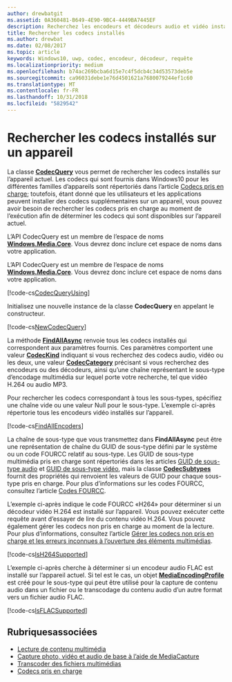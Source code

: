 ```yaml
---
author: drewbatgit
ms.assetid: 0A360481-B649-4E90-9BC4-4449BA7445EF
description: Recherchez les encodeurs et décodeurs audio et vidéo installés sur un appareil.
title: Rechercher les codecs installés
ms.author: drewbat
ms.date: 02/08/2017
ms.topic: article
keywords: Windows10, uwp, codec, encodeur, décodeur, requête
ms.localizationpriority: medium
ms.openlocfilehash: b74ac269bcba6d15e7c4f5dcb4c34d53573deb5e
ms.sourcegitcommit: ca96031debe1e76d4501621a7680079244ef1c60
ms.translationtype: MT
ms.contentlocale: fr-FR
ms.lasthandoff: 10/31/2018
ms.locfileid: "5829542"
---
```

# <a name="query-for-codecs-installed-on-a-device"></a>Rechercher les codecs installés sur un appareil
La classe **[CodecQuery](https://docs.microsoft.com/uwp/api/windows.media.core.codecquery)** vous permet de rechercher les codecs installés sur l’appareil actuel. Les codecs qui sont fournis dans Windows10 pour les différentes familles d’appareils sont répertoriés dans l’article [Codecs pris en charge](supported-codecs.md); toutefois, étant donné que les utilisateurs et les applications peuvent installer des codecs supplémentaires sur un appareil, vous pouvez avoir besoin de rechercher les codecs pris en charge au moment de l’exécution afin de déterminer les codecs qui sont disponibles sur l’appareil actuel.

L’API CodecQuery est un membre de l’espace de noms **[Windows.Media.Core](https://docs.microsoft.com/uwp/api/windows.media.core)**. Vous devrez donc inclure cet espace de noms dans votre application.

L’API CodecQuery est un membre de l’espace de noms **[Windows.Media.Core](https://docs.microsoft.com/uwp/api/windows.media.core)**. Vous devrez donc inclure cet espace de noms dans votre application.

[!code-cs[CodecQueryUsing](./code/TranscodeWin10/cs/MainPage.xaml.cs#SnippetCodecQueryUsing)]

Initialisez une nouvelle instance de la classe **CodecQuery** en appelant le constructeur.

[!code-cs[NewCodecQuery](./code/TranscodeWin10/cs/MainPage.xaml.cs#SnippetNewCodecQuery)]

La méthode **[FindAllAsync](https://docs.microsoft.com/uwp/api/windows.media.core.codecquery.findallasync)** renvoie tous les codecs installés qui correspondent aux paramètres fournis. Ces paramètres comportent une valeur **[CodecKind](https://docs.microsoft.com/uwp/api/windows.media.core.codeckind)** indiquant si vous recherchez des codecs audio, vidéo ou les deux, une valeur **[CodecCategory](https://docs.microsoft.com/uwp/api/windows.media.core.codeccategory)** précisant si vous recherchez des encodeurs ou des décodeurs, ainsi qu’une chaîne représentant le sous-type d’encodage multimédia sur lequel porte votre recherche, tel que vidéo H.264 ou audio MP3.

Pour rechercher les codecs correspondant à tous les sous-types, spécifiez une chaîne vide ou une valeur Null pour le sous-type. L’exemple ci-après répertorie tous les encodeurs vidéo installés sur l’appareil.

[!code-cs[FindAllEncoders](./code/TranscodeWin10/cs/MainPage.xaml.cs#SnippetFindAllEncoders)]

La chaîne de sous-type que vous transmettez dans **FindAllAsync** peut être une représentation de chaîne du GUID de sous-type défini par le système ou un code FOURCC relatif au sous-type. Les GUID de sous-type multimédia pris en charge sont répertoriés dans les articles [GUID de sous-type audio](https://msdn.microsoft.com/library/windows/desktop/aa372553(v=vs.85).aspx) et [GUID de sous-type vidéo](https://msdn.microsoft.com/library/windows/desktop/aa370819(v=vs.85).aspx), mais la classe **[CodecSubtypes](https://docs.microsoft.com/uwp/api/windows.media.core.codecsubtypes)** fournit des propriétés qui renvoient les valeurs de GUID pour chaque sous-type pris en charge. Pour plus d’informations sur les codes FOURCC, consultez l’article [Codes FOURCC](https://msdn.microsoft.com/library/windows/desktop/dd375802(v=vs.85).aspx). 

L’exemple ci-après indique le code FOURCC «H264» pour déterminer si un décodeur vidéo H.264 est installé sur l’appareil. Vous pouvez exécuter cette requête avant d’essayer de lire du contenu vidéo H.264. Vous pouvez également gérer les codecs non pris en charge au moment de la lecture. Pour plus d’informations, consultez l’article [Gérer les codecs non pris en charge et les erreurs inconnues à l’ouverture des éléments multimédias](https://docs.microsoft.com/windows/uwp/audio-video-camera/media-playback-with-mediasource#handle-unsupported-codecs-and-unknown-errors-when-opening-media-items).

[!code-cs[IsH264Supported](./code/TranscodeWin10/cs/MainPage.xaml.cs#SnippetIsH264Supported)]

L’exemple ci-après cherche à déterminer si un encodeur audio FLAC est installé sur l’appareil actuel. Si tel est le cas, un objet **[MediaEncodingProfile](https://docs.microsoft.com/uwp/api/Windows.Media.MediaProperties.MediaEncodingProfile)** est créé pour le sous-type qui peut être utilisé pour la capture de contenu audio dans un fichier ou le transcodage du contenu audio d’un autre format vers un fichier audio FLAC.

[!code-cs[IsFLACSupported](./code/TranscodeWin10/cs/MainPage.xaml.cs#SnippetIsFLACSupported)]

## <a name="related-topics"></a>Rubriquesassociées

* [Lecture de contenu multimédia](media-playback.md)
* [Capture photo, vidéo et audio de base à l’aide de MediaCapture](basic-photo-video-and-audio-capture-with-MediaCapture.md)
* [Transcoder des fichiers multimédias](transcode-media-files.md)
* [Codecs pris en charge](supported-codecs.md)
 

 




